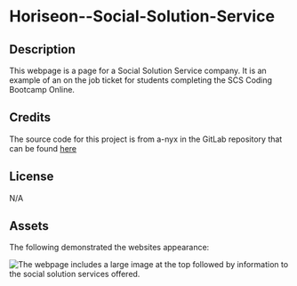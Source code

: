 # Horiseon--Social-Solution-Service

## Description
This webpage is a page for a Social Solution Service company. It is an example of an on the job ticket for students completing the SCS Coding Bootcamp Online.


## Credits
The source code for this project is from a-nyx in the GitLab repository that can be found [here](https://utoronto.bootcampcontent.com/utoronto-bootcamp/UTOR-VIRT-FSF-PT-02-2023-U-LOLC/-/tree/main/01-HTML-Git-CSS/02-Challenge)

## License
N/A

## Assets
The following demonstrated the websites appearance:

![The webpage includes a large image at the top followed by information to the social solution services offered.](./images/digital-marketing-meeting.jpg)
